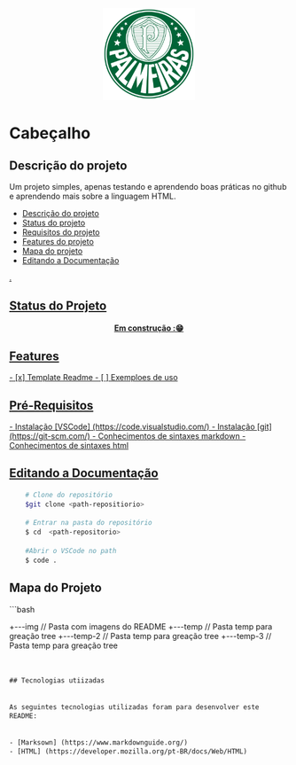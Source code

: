 <!-- comentario -->


<p align="center" width="100%">
<img src="./img/Palmeiras_logo.svg.png"
width="33%">


</p>

# Cabeçalho




## Descrição do projeto

<p id="descricao" align="left">
Um projeto simples, apenas testando e aprendendo boas práticas no github e aprendendo mais sobre a linguagem HTML.
</p>

<ul id="menu" align="left">
<li><a href="#descricao">Descrição do projeto</li>

<li><a href="#status">Status do projeto</li> 

<li><a href="#prerequisitos">Requisitos do projeto</li> 

<li><a href="#features">Features do projeto</li> 


<li><a href="#mapa">Mapa do projeto</li> 

<li><a href="#edidocumentacao">Editando a Documentação </li> 

</ul>

.

## Status do Projeto

<p id="status"> </p>
<h4 align="center">
Em construção  :😁
</h4>


## Features

<p id="features"> </p>
- [x] Template Readme
- [ ] Exemploes de uso 


## Pré-Requisitos

<p id="prerequisitos"> </p>
- Instalação [VSCode] (https://code.visualstudio.com/)
- Instalação [git] (https://git-scm.com/)
- Conhecimentos de sintaxes markdown
- Conhecimentos de sintaxes html


## Editando a Documentação 


<p id="edidocumentacao"> </p>

```bash
    # Clone do repositório
    $git clone <path-repositiorio>

    # Entrar na pasta do repositório
    $ cd  <path-repositorio>

    #Abrir o VSCode no path
    $ code .
``` 

## Mapa do Projeto

<p id="mapa"> </p>
```bash

+---img             // Pasta com imagens do README
+---temp            // Pasta temp para greação tree 
    +---temp-2      // Pasta temp para greação tree 
    +---temp-3      // Pasta temp para greação tree 


```


## Tecnologias utiizadas 


As seguintes tecnologias utilizadas foram para desenvolver este README:


- [Marksown] (https://www.markdownguide.org/)
- [HTML] (https://developer.mozilla.org/pt-BR/docs/Web/HTML)